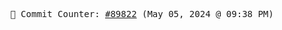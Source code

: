 <p align="center">
    <samp>
        📮 Commit Counter: <a href="https://github.com/Javascript-void0/Javascript-void0/commits/main">#89822</a> (May 05, 2024 @ 09:38 PM)
    </samp>
</p>